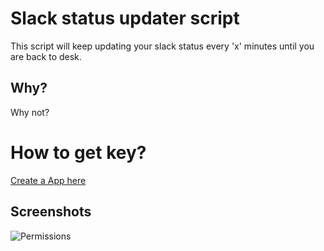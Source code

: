 
# Slack status updater script

This script will keep updating your slack status every 'x' minutes until you are back to desk.

## Why?

Why not?

# How to get key?

[Create a App here](https://api.slack.com/tutorials/tracks/getting-a-token)

## Screenshots

![Permissions](https://ibb.co/Wptdz60)
